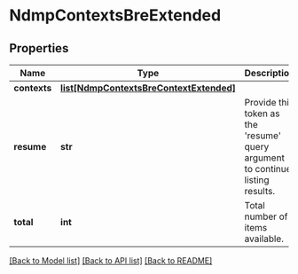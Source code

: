# NdmpContextsBreExtended

## Properties
Name | Type | Description | Notes
------------ | ------------- | ------------- | -------------
**contexts** | [**list[NdmpContextsBreContextExtended]**](NdmpContextsBreContextExtended.md) |  | [optional] 
**resume** | **str** | Provide this token as the &#39;resume&#39; query argument to continue listing results. | [optional] 
**total** | **int** | Total number of items available. | [optional] 

[[Back to Model list]](../README.md#documentation-for-models) [[Back to API list]](../README.md#documentation-for-api-endpoints) [[Back to README]](../README.md)


